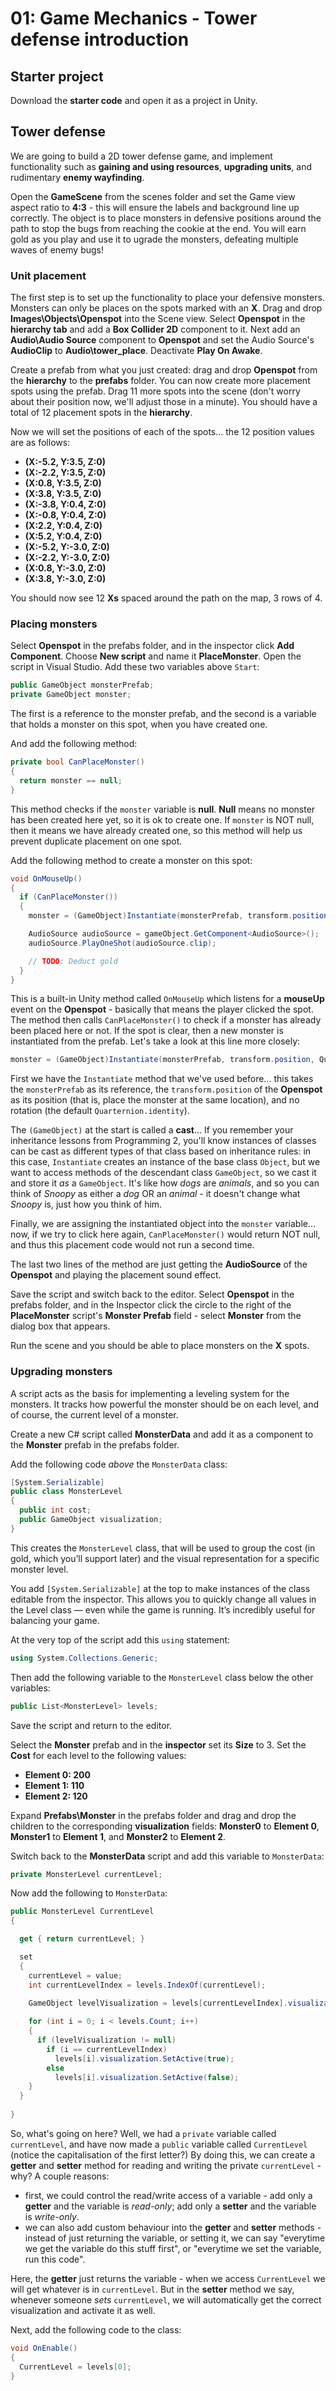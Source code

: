 # 01: Game Mechanics - Tower defense introduction

## Starter project

Download the **starter code** and open it as a project in Unity.

## Tower defense

We are going to build a 2D tower defense game, and implement functionality such as **gaining and using resources**, **upgrading units**, and rudimentary **enemy wayfinding**.

Open the **GameScene** from the scenes folder and set the Game view aspect ratio to **4:3** - this will ensure the labels and background line up correctly. The object is to place monsters in defensive positions around the path to stop the bugs from reaching the cookie at the end. You will earn gold as you play and use it to ugrade the monsters, defeating multiple waves of enemy bugs!

### Unit placement

The first step is to set up the functionality to place your defensive monsters. Monsters can only be places on the spots marked with an **X**. Drag and drop **Images\Objects\Openspot** into the Scene view. Select **Openspot** in the **hierarchy tab** and add a **Box Collider 2D** component to it. Next add an **Audio\Audio Source** component to **Openspot** and set the Audio Source's **AudioClip** to **Audio\tower_place**. Deactivate **Play On Awake**.

Create a prefab from what you just created: drag and drop **Openspot** from the **hierarchy** to the **prefabs** folder. You can now create more placement spots using the prefab. Drag 11 more spots into the scene (don't worry about their position now, we'll adjust those in a minute). You should have a total of 12 placement spots in the **hierarchy**.

Now we will set the positions of each of the spots... the 12 position values are as follows:

- **(X:-5.2, Y:3.5, Z:0)**
- **(X:-2.2, Y:3.5, Z:0)**
- **(X:0.8, Y:3.5, Z:0)**
- **(X:3.8, Y:3.5, Z:0)**
- **(X:-3.8, Y:0.4, Z:0)**
- **(X:-0.8, Y:0.4, Z:0)**
- **(X:2.2, Y:0.4, Z:0)**
- **(X:5.2, Y:0.4, Z:0)**
- **(X:-5.2, Y:-3.0, Z:0)**
- **(X:-2.2, Y:-3.0, Z:0)**
- **(X:0.8, Y:-3.0, Z:0)**
- **(X:3.8, Y:-3.0, Z:0)**

You should now see 12 **Xs** spaced around the path on the map, 3 rows of 4.

### Placing monsters

Select **Openspot** in the prefabs folder, and in the inspector click **Add Component**. Choose **New script** and name it **PlaceMonster**. Open the script in Visual Studio. Add these two variables above `Start`:

```csharp
public GameObject monsterPrefab;
private GameObject monster;
```

The first is a reference to the monster prefab, and the second is a variable that holds a monster on this spot, when you have created one. 

And add the following method:

```csharp
private bool CanPlaceMonster()
{
  return monster == null;
}
```

This method checks if the `monster` variable is **null**. **Null** means no monster has been created here yet, so it is ok to create one. If `monster` is NOT null, then it means we have already created one, so this method will help us prevent duplicate placement on one spot.

Add the following method to create a monster on this spot:

```csharp
void OnMouseUp()
{
  if (CanPlaceMonster())
  {
    monster = (GameObject)Instantiate(monsterPrefab, transform.position, Quaternion.identity);

    AudioSource audioSource = gameObject.GetComponent<AudioSource>();
    audioSource.PlayOneShot(audioSource.clip);

    // TODO: Deduct gold
  }
}
```

This is a built-in Unity method called `OnMouseUp` which listens for a **mouseUp** event on the **Openspot** - basically that means the player clicked the spot. The method then calls `CanPlaceMonster()` to check if a monster has already been placed here or not. If the spot is clear, then a new monster is instantiated from the prefab. Let's take a look at this line more closely:

```csharp
monster = (GameObject)Instantiate(monsterPrefab, transform.position, Quaternion.identity);
```

First we have the `Instantiate` method that we've used before... this takes the `monsterPrefab` as its reference, the `transform.position` of the **Openspot** as its position (that is, place the monster at the same location), and no rotation (the default `Quarternion.identity`). 

The `(GameObject)` at the start is called a **cast**... If you remember your inheritance lessons from Programming 2, you'll know instances of classes can be cast as different types of that class based on inheritance rules: in this case, `Instantiate` creates an instance of the base class `Object`, but we want to access methods of the descendant class `GameObject`, so we cast it and store it *as* a `GameObject`. It's like how *dogs* are *animals*, and so you can think of *Snoopy* as either a *dog* OR an *animal* - it doesn't change what *Snoopy* is, just how you think of him.

Finally, we are assigning the instantiated object into the `monster` variable... now, if we try to click here again, `CanPlaceMonster()` would return NOT null, and thus this placement code would not run a second time.

The last two lines of the method are just getting the **AudioSource** of the **Openspot** and playing the placement sound effect.

Save the script and switch back to the editor. Select **Openspot** in the prefabs folder, and in the Inspector click the circle to the right of the **PlaceMonster** script's **Monster Prefab** field - select **Monster** from the dialog box that appears.

Run the scene and you should be able to place monsters on the **X** spots.

### Upgrading monsters

A script acts as the basis for implementing a leveling system for the monsters. It tracks how powerful the monster should be on each level, and of course, the current level of a monster.

Create a new C# script called **MonsterData** and add it as a component to the **Monster** prefab in the prefabs folder.

Add the following code *above* the `MonsterData` class:

```csharp
[System.Serializable]
public class MonsterLevel
{
  public int cost;
  public GameObject visualization;
}
```

This creates the `MonsterLevel` class, that will be used to group the cost (in gold, which you’ll support later) and the visual representation for a specific monster level.

You add `[System.Serializable]` at the top to make instances of the class editable from the inspector. This allows you to quickly change all values in the Level class — even while the game is running. It’s incredibly useful for balancing your game.

At the very top of the script add this `using` statement:

```csharp
using System.Collections.Generic;
```

Then add the following variable to the `MonsterLevel` class below the other variables:

```csharp
public List<MonsterLevel> levels;
```

Save the script and return to the editor.

Select the **Monster** prefab and in the **inspector** set its **Size** to 3. Set the **Cost** for each level to the following values:

- **Element 0: 200**
- **Element 1: 110**
- **Element 2: 120**

Expand **Prefabs\Monster** in the prefabs folder and drag and drop the children to the corresponding **visualization** fields: **Monster0** to **Element 0**, **Monster1** to **Element 1**, and **Monster2** to **Element 2**.

Switch back to the **MonsterData** script and add this variable to `MonsterData`:

```csharp
private MonsterLevel currentLevel;
```

Now add the following to `MonsterData`:

```csharp
public MonsterLevel CurrentLevel
{

  get { return currentLevel; }

  set
  {
    currentLevel = value;
    int currentLevelIndex = levels.IndexOf(currentLevel);

    GameObject levelVisualization = levels[currentLevelIndex].visualization;
    
    for (int i = 0; i < levels.Count; i++)
    {
      if (levelVisualization != null) 
        if (i == currentLevelIndex)         
          levels[i].visualization.SetActive(true);        
        else        
          levels[i].visualization.SetActive(false);           
    }
  }
  
}
```

So, what's going on here? Well, we had a `private` variable called `currentLevel`, and have now made a `public` variable called `CurrentLevel` (notice the capitalisation of the first letter?) By doing this, we can create a **getter** and **setter** method for reading and writing the private `currentLevel` - why? A couple reasons:

- first, we could control the read/write access of a variable - add only a **getter** and the variable is *read-only*; add only a **setter** and the variable is *write-only*.
- we can also add custom behaviour into the **getter** and **setter** methods - instead of just returning the variable, or setting it, we can say "everytime we get the variable do this stuff first", or "everytime we set the variable, run this code".

Here, the **getter** just returns the variable - when we access `CurrentLevel` we will get whatever is in `currentLevel`. But in the **setter** method we say, whenever someone *sets* `currentLevel`, we will automatically get the correct visualization and activate it as well.

Next, add the following code to the class:

```csharp
void OnEnable()
{
  CurrentLevel = levels[0];
}
```
